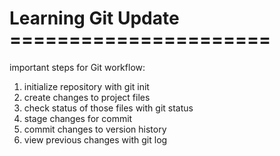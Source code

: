 # Learning Git Update ======================

important steps for Git workflow:

1. initialize repository with git init
2. create changes to project files
3. check status of those files with git status
4. stage changes for commit
5. commit changes to version history
6. view previous changes with git log
